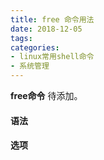 ```yaml
---
title: free 命令用法
date: 2018-12-05
tags:
categories: 
- linux常用shell命令
- 系统管理
---
```

**free命令** 待添加。
<!-- more --> 
#### **语法**


#### **选项**
